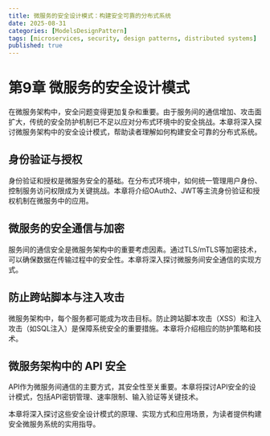 ```yaml
---
title: 微服务的安全设计模式：构建安全可靠的分布式系统
date: 2025-08-31
categories: [ModelsDesignPattern]
tags: [microservices, security, design patterns, distributed systems]
published: true
---
```


# 第9章 微服务的安全设计模式

在微服务架构中，安全问题变得更加复杂和重要。由于服务间的通信增加、攻击面扩大，传统的安全防护机制已不足以应对分布式环境中的安全挑战。本章将深入探讨微服务架构中的安全设计模式，帮助读者理解如何构建安全可靠的分布式系统。

## 身份验证与授权

身份验证和授权是微服务安全的基础。在分布式环境中，如何统一管理用户身份、控制服务访问权限成为关键挑战。本章将介绍OAuth2、JWT等主流身份验证和授权机制在微服务中的应用。

## 微服务的安全通信与加密

服务间的通信安全是微服务架构中的重要考虑因素。通过TLS/mTLS等加密技术，可以确保数据在传输过程中的安全性。本章将深入探讨微服务间安全通信的实现方式。

## 防止跨站脚本与注入攻击

微服务架构中，每个服务都可能成为攻击目标。防止跨站脚本攻击（XSS）和注入攻击（如SQL注入）是保障系统安全的重要措施。本章将介绍相应的防护策略和技术。

## 微服务架构中的 API 安全

API作为微服务间通信的主要方式，其安全性至关重要。本章将探讨API安全的设计模式，包括API密钥管理、速率限制、输入验证等关键技术。

本章将深入探讨这些安全设计模式的原理、实现方式和应用场景，为读者提供构建安全微服务系统的实用指导。
